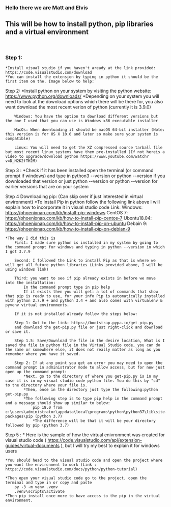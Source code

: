 ### Hello there we are Matt and Elvis

## This will be how to install python, pip libraries and a virtual environment

<br />

### Step 1:
    *Install visual studio if you haven't aready at the link provided: https://code.visualstudio.com/download
    *You can install the extension by typing in python it should be the first item on the. Image below to help:

Step 2: 
    *Install python on your system by visiting the python website: https://www.python.org/downloads/
        *Depending on your system you will need to look at the download options which there will be there for, you also want download the most recent verion of python (currently it is 3.9.0)
        
        Windows: You have the option to download different versions but the one I used that you can use is Windows x86 executable installer

        MacOs: When downloading it should be macOS 64-bit installer (Note: this version is for OS X 10.0 and later so make sure your system is compatible)

        Linux: You will need to get the XZ compressed source tarball file but most recent linux systems have them pre-installed (If not hereis a video to upgrade/download python https://www.youtube.com/watch?v=D_N2K2fTH2M)

Step 3 :
    *Check if it has been installed open the terminal (or command prompt if windows) and type in python3 --version or python --version if you downloaded that version or just python --version or python --version for earlier versions that are on your system


Step 4 Downloading pip: (Can skip over if just interested in virtual environment)
    *To install Pip in python follow the following link above I will explain how to incorporate it in visual studio code
    Link:
        Windows: https://phoenixnap.com/kb/install-pip-windows
        CentOS 7: https://phoenixnap.com/kb/how-to-install-pip-centos-7
        Ubontu18.04: https://phoenixnap.com/kb/how-to-install-pip-on-ubuntu
        Debain 9: https://phoenixnap.com/kb/how-to-install-pip-on-debian-9

    *The way I did this is
        First: I made sure python is installed in my system by going to the command prompt for windows and typing in python --version in which I got 3.7.9

        Second: I followed the Link to install Pip as that is where we will get all future python libraries (Links provided above, I will be using windows link)

        Third: you want to see if pip already exists in before we move into the installation:
            In the command prompt type in pip help
            If it exists then you will get: a lot of commands that show that pip is ready to use, for your info Pip is automatically installed with python 2.7.9 + and python 3.4 + and also comes with virtualenv & pyvenv virtual environments.

        If it is not installed already follow the steps below: 

        Step 1: Got to the link: https://bootstrap.pypa.io/get-pip.py
        and download the get-pip.py file or just right-click and download or save it.
        
        Step 1.5: Save/Download the file in the desire location, What is I saved the file in python file in the Virtual Studio code, you can do the same or somewhere else, it does not really matter as long as you remember where you have it saved.

        Step 2: If at any point you get an error you may need to open the command prompt in administrator mode to allow access, but for now just open up the command prompt:
            *Next, go to the directory of where you get-pip.py is in my case it is in my visual studio code python file. You do this by "cd" to the directory where your file is.
            *Then, once in the directory just type the following:python get-pip.py
            *The following step is to type pip help in the command prompt and a message should show up similar to below:
                pip 18.0 from c:\users\administrator\appdata\local\programs\python\python37\lib\site-packages\pip (python 3.7)
                *The difference will be that it will be your directory followed by pip (python 3.7)

Step 5 :
    * Here is the sample of how the virtual enivronment was created for visual studio code ( https://code.visualstudio.com/api/extension-guides/virtual-documents ), but I will try my best to explain it for windows users

    *You should head to the visual studio code and open the project where you want the environment to work (Link : https://code.visualstudio.com/docs/python/python-tutorial)

    *Then open your visual studio code go to the project, open the terminal and type in or copy and paste
        py -3 -m venv .venv
        .venv\scripts\activate
    *Then pip install once more to have access to the pip in the virtual environment.


